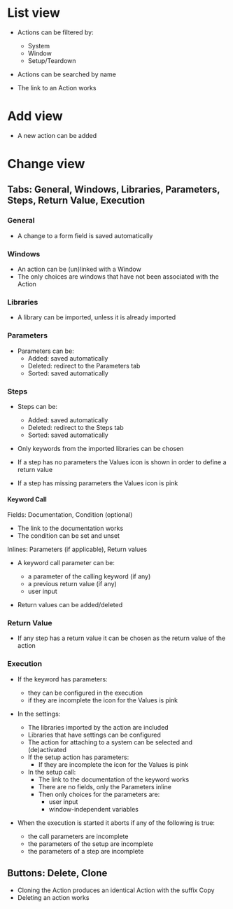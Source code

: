 # List view

- Actions can be filtered by:
  - System
  - Window
  - Setup/Teardown

- Actions can be searched by name

- The link to an Action works

# Add view

- A new action can be added

# Change view

## Tabs: General, Windows, Libraries, Parameters, Steps, Return Value, Execution

### General

- A change to a form field is saved automatically

### Windows

- An action can be (un)linked with a Window
- The only choices are windows that have not been associated with the Action

### Libraries

- A library can be imported, unless it is already imported

### Parameters

- Parameters can be:
  - Added: saved automatically
  - Deleted: redirect to the Parameters tab
  - Sorted: saved automatically

### Steps

- Steps can be:
  - Added: saved automatically
  - Deleted: redirect to the Steps tab
  - Sorted: saved automatically

- Only keywords from the imported libraries can be chosen

- If a step has no parameters the Values icon is shown in order to define a return value
- If a step has missing parameters the Values icon is pink

#### Keyword Call

Fields: Documentation, Condition (optional)

- The link to the documentation works
- The condition can be set and unset

Inlines: Parameters (if applicable), Return values

- A keyword call parameter can be:
  - a parameter of the calling keyword (if any)
  - a previous return value (if any)
  - user input

- Return values can be added/deleted

### Return Value

- If any step has a return value it can be chosen as the return value of the action


### Execution

- If the keyword has parameters:
  - they can be configured in the execution
  - if they are incomplete the icon for the Values is pink

- In the settings:
  - The libraries imported by the action are included
  - Libraries that have settings can be configured
  - The action for attaching to a system can be selected and (de)activated
  - If the setup action has parameters:
    - If they are incomplete the icon for the Values is pink
  - In the setup call:
    - The link to the documentation of the keyword works
    - There are no fields, only the Parameters inline
    - Then only choices for the parameters are:
      - user input
      - window-independent variables

- When the execution is started it aborts if any of the following is true:
  - the call parameters are incomplete
  - the parameters of the setup are incomplete
  - the parameters of a step are incomplete


## Buttons: Delete, Clone

- Cloning the Action produces an identical Action with the suffix Copy
- Deleting an action works
